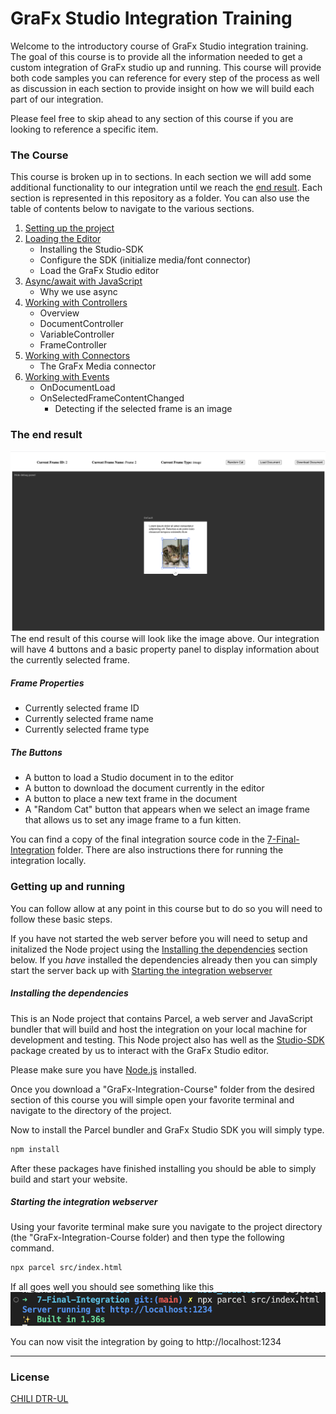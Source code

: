 # GraFx Studio Integration Training

Welcome to the introductory course of GraFx Studio integration training. The goal of this course is to provide all the information needed to get a custom integration of GraFx studio up and running. This course will provide both code samples you can reference for every step of the process as well as discussion in each section to provide insight on how we will build each part of our integration.

Please feel free to skip ahead to any section of this course if you are looking to reference a specific item.


### The Course
This course is broken up in to sections. In each section we will add some additional functionality to our integration until we reach the [end result](#the-end-result). Each section is represented in this repository as a folder. You can also use the table of contents below to navigate to the various sections.

1. [Setting up the project](./1-Setting-Up-Project/)
1. [Loading the Editor](./2-Loading-The-Editor/)
	- Installing the Studio-SDK
	- Configure the SDK (initialize media/font connector)
	- Load the GraFx Studio editor
1. [Async/await with JavaScript](./3-Async-Javascript/README.md)
	- Why we use async
1. [Working with Controllers](./4-Working-with-Controllers/README.md)
	- Overview
	- DocumentController
	- VariableController
	- FrameController
1. [Working with Connectors](./5-Working-with-Connectors/)
	- The GraFx Media connector
1. [Working with Events](./6-Working-with-Events/)
	- OnDocumentLoad
	- OnSelectedFrameContentChanged
		- Detecting if the selected frame is an image

### The end result
![A picture of the final integration](./assets/final-integration.png)
The end result of this course will look like the image above. Our integration will have 4 buttons and a basic property panel to display information about the currently selected frame.

##### Frame Properties
- Currently selected frame ID
- Currently selected frame name
- Currently selected frame type

##### The Buttons
- A button to load a Studio document in to the editor
- A button to download the document currently in the editor
- A button to place a new text frame in the document
- A "Random Cat" button that appears when we select an image frame that allows us to set any image frame to a fun kitten.


You can find a copy of the final integration source code in the [7-Final-Integration](./7-Final-Integration/) folder. There are also instructions there for running the integration locally.

### Getting up and running
You can follow allow at any point in this course but to do so you will need to follow these basic steps.

If you have not started the web server before you will need to setup and initalized the Node project using the [Installing the dependencies](#installing-the-dependencies) section below. If you _have_ installed the dependencies already then you can simply start the server back up with [Starting the integration webserver](#starting-the-integration-webserver)

##### Installing the dependencies
This is an Node project that contains Parcel, a web server and JavaScript bundler that will build and host the integration on your local machine for development and testing. This Node project also has well as the [Studio-SDK](https://www.npmjs.com/package/@chili-publish/studio-sdk) package created by us to interact with the GraFx Studio editor.

Please make sure you have [Node.js](https://nodejs.org) installed.

Once you download a "GraFx-Integration-Course" folder from the desired section of this course you will simple open your favorite terminal and navigate to the directory of the project.

Now to install the Parcel bundler and GraFx Studio SDK you will simply type.
```sh
npm install
```

After these packages have finished installing you should be able to simply build and start your website.

##### Starting the integration webserver
Using your favorite terminal make sure you navigate to the project directory (the "GraFx-Integration-Course folder) and then type the following command.
```sh
npx parcel src/index.html
```

If all goes well you should see something like this
![A terminal shell showing the website has been built and is being locally hosted](./assets/server-started.png)

You can now visit the integration by going to
http://localhost:1234

---
### License
[CHILI DTR-UL](/LICENSE)

